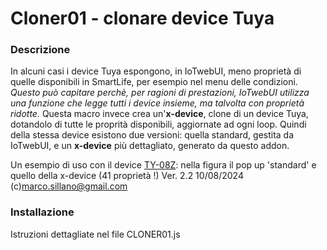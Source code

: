 # Cloner01 - clonare device Tuya


### Descrizione
In alcuni casi i device Tuya espongono, in IoTwebUI, meno proprietà di quelle disponibili in SmartLife, per esempio nel menu delle condizioni.
_Questo può capitare perchè, per ragioni di prestazioni, IoTwebUI utilizza una funzione che legge tutti i device insieme, ma talvolta con proprietà ridotte._ 
Questa macro invece crea un'**x-device**, clone di un device Tuya, dotandolo di tutte le proprità disponibili, aggiornate ad ogni loop.
Quindi della stessa device esistono due versioni: quella standard, gestita da IoTwebUI, e un **x-device** più dettagliato, generato da questo addon.

Un esempio di uso con il device [TY-08Z](https://github.com/msillano/IoTwebUI/blob/main/addon/TestBattery01_leggimi.pdf): nella figura il pop up 'standard' e quello della x-device (41 proprietà !) 
Ver. 2.2 10/08/2024 (c)marco.sillano@gmail.com


### Installazione
Istruzioni dettagliate nel file CLONER01.js
